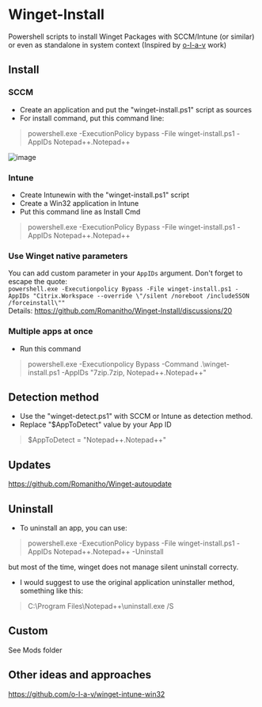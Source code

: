 # Winget-Install
Powershell scripts to install Winget Packages with SCCM/Intune (or similar) or even as standalone in system context (Inspired by [o-l-a-v](https://github.com/o-l-a-v) work)

## Install
### SCCM
- Create an application and put the "winget-install.ps1" script as sources
- For install command, put this command line:
>powershell.exe -ExecutionPolicy bypass -File winget-install.ps1 -AppIDs Notepad++.Notepad++

![image](https://user-images.githubusercontent.com/96626929/152222570-da527307-ecc9-4fc2-b83e-7891ffae36ee.png)

### Intune
- Create Intunewin with the "winget-install.ps1" script
- Create a Win32 application in Intune
- Put this command line as Install Cmd
>powershell.exe -ExecutionPolicy Bypass -File winget-install.ps1 -AppIDs Notepad++.Notepad++

### Use Winget native parameters
You can add custom parameter in your `AppIDs` argument. Don't forget to escape the quote:  
`powershell.exe -Executionpolicy Bypass -File winget-install.ps1 -AppIDs "Citrix.Workspace --override \"/silent /noreboot /includeSSON /forceinstall\""`  
Details: https://github.com/Romanitho/Winget-Install/discussions/20

### Multiple apps at once
- Run this command
> powershell.exe -Executionpolicy Bypass -Command .\winget-install.ps1 -AppIDs "7zip.7zip, Notepad++.Notepad++"

## Detection method
- Use the "winget-detect.ps1" with SCCM or Intune as detection method.
- Replace "$AppToDetect" value by your App ID
>$AppToDetect = "Notepad++.Notepad++"

## Updates
https://github.com/Romanitho/Winget-autoupdate

## Uninstall
- To uninstall an app, you can use:
>powershell.exe -ExecutionPolicy bypass -File winget-install.ps1 -AppIDs Notepad++.Notepad++ -Uninstall

but most of the time, winget does not manage silent uninstall correcty.
- I would suggest to use the original application uninstaller method, something like this:
>‪C:\Program Files\Notepad++\uninstall.exe /S

## Custom
See Mods folder

## Other ideas and approaches
https://github.com/o-l-a-v/winget-intune-win32
